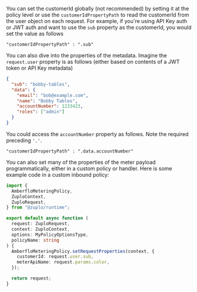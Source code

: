 You can set the customerId globally (not recommended) by setting it at the
policy level or use the `customerIdPropertyPath` to read the customerId from the
user object on each request. For example, if you're using API Key auth or JWT
auth and want to use the `sub` property as the customerId, you would set the
value as follows

`"customerIdPropertyPath" : ".sub"`

You can also dive into the properties of the metadata. Imagine the
`request.user` property is as follows (either based on contents of a JWT token
or API Key metadata)

```json
{
  "sub": "bobby-tables",
  "data": {
    "email": "bob@example.com",
    "name": "Bobby Tables",
    "accountNumber": 1233423,
    "roles": ["admin"]
  }
}
```

You could access the `accountNumber` property as follows. Note the required
preceding `'.'`.

`"customerIdPropertyPath" : ".data.accountNumber"`

You can also set many of the properties of the meter payload programmatically,
either in a custom policy or handler. Here is some example code in a custom
inbound policy:

```ts
import {
  AmberfloMeteringPolicy,
  ZuploContext,
  ZuploRequest,
} from "@zuplo/runtime";

export default async function (
  request: ZuploRequest,
  context: ZuploContext,
  options: MyPolicyOptionsType,
  policyName: string
) {
  AmberfloMeteringPolicy.setRequestProperties(context, {
    customerId: request.user.sub,
    meterApiName: request.params.color,
  });

  return request;
}
```
